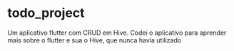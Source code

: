 # todo_project

Um aplicativo flutter com CRUD em Hive. Codei o aplicativo para aprender mais sobre o flutter
e sua o Hive, que nunca havia utilizado
